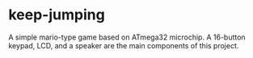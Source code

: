 # keep-jumping
A simple mario-type game based on ATmega32 microchip. A 16-button keypad, LCD, and a speaker are the main components of this project.
